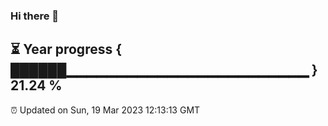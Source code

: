 ### Hi there 👋
⏳ Year progress { ██████▁▁▁▁▁▁▁▁▁▁▁▁▁▁▁▁▁▁▁▁▁▁▁▁ } 21.24 %
---
⏰ Updated on Sun, 19 Mar 2023 12:13:13 GMT

